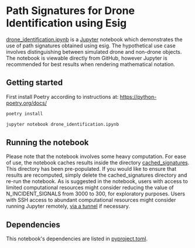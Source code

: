 # Path Signatures for Drone Identification using Esig
[drone_identification.ipynb](drone_identification.ipynb) is a [Jupyter](https://jupyter.org/) notebook which demonstrates the use of path signatures obtained using esig.
The hypothetical use case involves distinguishing between simulated drone and non-drone objects.
The notebook is viewable directly from GitHub, however Jupyter is recommended for best results when rendering mathematical notation.

## Getting started

First install Poetry according to instructions at: https://python-poetry.org/docs/

```bash
poetry install

jupyter notebook drone_identification.ipynb
```

## Running the notebook

Please note that the notebook involves some heavy computation.
For ease of use, the notebook caches results inside the directory [cached_signatures](cached_signatures).
This directory has been pre-populated. If you would like to ensure that results are recomputed, simply delete the cached_signatures directory and re-run the notebook.
As is suggested in the notebook, users with access to limited computational resources might consider reducing the value of N_INCIDENT_SIGNALS from 3000 to 300, for exploratory purposes.
Users with SSH access to abundant computational resources might consider running Jupyter remotely, [via a tunnel](https://docs.anaconda.com/anaconda/user-guide/tasks/remote-jupyter-notebook/) if necessary.

## Dependencies

This notebook's dependencies are listed in [pyproject.toml](pyproject.toml).
